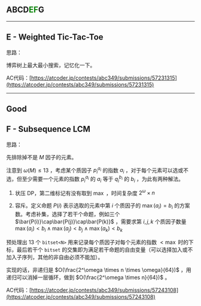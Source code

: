## ABCD<font color=green>EF</font>G

---

## E - Weighted Tic-Tac-Toe

思路：

博弈树上最大最小搜索，记忆化一下。

AC代码：[https://atcoder.jp/contests/abc349/submissions/57231315](https://atcoder.jp/contests/abc349/submissions/57231315)

---

## Good

## F - Subsequence LCM

思路：

先排除掉不是 $M$ 因子的元素。

注意到 $\omega(M) \leq 13$ ，考虑某个质因子 $p_i^{a_i}$ 的指数 $a_i$ ，对于每个元素可以选或不选，但至少需要一个元素的指数 $p_i^{a_i}$ 的 $a_i$ 等于 $q_{i}^{b_i}$ 的 $b_i$ ，为此有两种解法。

1. 状压 DP，第二维标记有没有取到 $\max$ ，时间复杂度 $2^\omega \times n$ 

2. 容斥。定义命题 $P(i)$ 表示选取的元素中第 $i$ 个质因子的 $\max(a_i)=b_{i}$ 的方案数。考虑补集，选择了若干个命题，例如三个 $\bar{P(i)}\cap\bar{P(j)}\cap\bar{P(k)}$ ，需要求第 $i, j, k$ 个质因子数量 $\max(a_i)<b_i \land\max(a_j)<b_j \land\max(a_k)<b_k$

预处理出 $13$ 个 `bitset<N>` 用来记录每个质因子对每个元素的指数 $< \max$ 时的下标，最后若干个 `bitset` 的交集即为满足若干命题的自由变量（可以选择加入或不加入子序列，其他的非自由必须不能加）。

实现的话，非递归是 $O(\frac{2^\omega \times n \times \omega}{64})$ ，用递归可以消掉一层循环，做到 $O(\frac{2^\omega \times n}{64})$ 。

AC代码：[https://atcoder.jp/contests/abc349/submissions/57243108](https://atcoder.jp/contests/abc349/submissions/57243108)